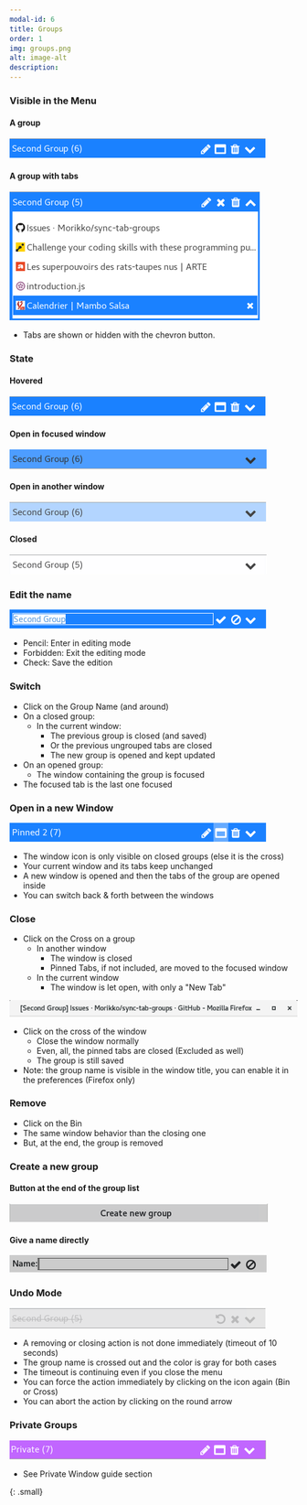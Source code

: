 ```yaml
---
modal-id: 6
title: Groups
order: 1
img: groups.png
alt: image-alt
description:
---
```

### Visible in the Menu

#### A group
![Group](img/guide/groups/group_hovered.png)

#### A group with tabs
![Group with tabs](img/guide/groups/group_tabs_hovered.png)

 - Tabs are shown or hidden with the chevron button.

### State 
#### Hovered
![Group hovered](img/guide/groups/group_hovered.png)
#### Open in focused window
![Group focused](img/guide/groups/group_focused.png)
#### Open in another window
![Group opened](img/guide/groups/group_opened.png)
#### Closed 
![Group closed](img/guide/groups/group_closed.png)

### Edit the name
![Group edited](img/guide/groups/group_edit.png)

 - Pencil: Enter in editing mode
 - Forbidden: Exit the editing mode
 - Check: Save the edition

### Switch
 - Click on the Group Name (and around)
 - On a closed group:
   - In the current window:
     - The previous group is closed (and saved)
     - Or the previous ungrouped tabs are closed
     - The new group is opened and kept updated
 - On an opened group:
   - The window containing the group is focused
 - The focused tab is the last one focused

### Open in a new Window
![Group Open New](img/guide/groups/group_open_new.png)

 - The window icon is only visible on closed groups (else it is the cross)
 - Your current window and its tabs keep unchanged
 - A new window is opened and then the tabs of the group are opened inside
 - You can switch back & forth between the windows

### Close
 - Click on the Cross on a group
   - In another window
     - The window is closed
     - Pinned Tabs, if not included, are moved to the focused window
   - In the current window
     - The window is let open, with only a "New Tab"

![Top Window](img/guide/groups/group_top_window.png)

 - Click on the cross of the window
   - Close the window normally
   - Even, all, the pinned tabs are closed (Excluded as well)
   - The group is still saved
 - Note: the group name is visible in the window title, you can enable it in the preferences (Firefox only)

### Remove
  - Click on the Bin
  - The same window behavior than the closing one
  - But, at the end, the group is removed

### Create a new group

#### Button at the end of the group list
![Create Group](img/guide/groups/group_create.png)

#### Give a name directly
![Give a name](img/guide/groups/group_create_name.png)

### Undo Mode 
![Undo a critical action](img/guide/groups/group_undo.png)

  - A removing or closing action is not done immediately (timeout of 10 seconds)
  - The group name is crossed out and the color is gray for both cases
  - The timeout is continuing even if you close the menu
  - You can force the action immediately by clicking on the icon again (Bin or Cross)
  - You can abort the action by clicking on the round arrow

### Private Groups
![Private Group](img/guide/groups/group_private.png)

  - See Private Window guide section


{: .small}
